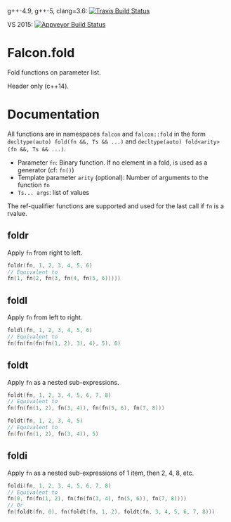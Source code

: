 g++-4.9, g++-5, clang=3.6: [![Travis Build Status](https://travis-ci.org/jonathanpoelen/falcon.fold.svg?branch=master)](https://travis-ci.org/jonathanpoelen/falcon.fold)

VS 2015: [![Appveyor Build Status](https://ci.appveyor.com/api/projects/status/github/jonathanpoelen/falcon.fold)](https://ci.appveyor.com/project/jonathanpoelen/falcon.fold)

# Falcon.fold

Fold functions on parameter list.

Header only (c++14).


# Documentation

All functions are in namespaces `falcon` and `falcon::fold` in the form `decltype(auto) fold(fn &&, Ts && ...)` and `decltype(auto) fold<arity>(fn &&, Ts && ...)`.

- Parameter `fn`:  Binary function. If no element in a fold, is used as a generator (cf: `fn()`)
- Template parameter `arity` (optional):  Number of arguments to the function `fn`
- `Ts... args`: list of values

The ref-qualifier functions are supported and used for the last call if `fn` is a rvalue.


## foldr

Apply `fn` from right to left.

``` cpp
foldr(fn, 1, 2, 3, 4, 5, 6)
// Equivalent to
fn(1, fn(2, fn(3, fn(4, fn(5, 6)))))
```


## foldl

Apply `fn` from left to right.

``` cpp
foldl(fn, 1, 2, 3, 4, 5, 6)
// Equivalent to
fn(fn(fn(fn(fn(1, 2), 3), 4), 5), 6)
```


## foldt

Apply `fn` as a nested sub-expressions.

``` cpp
foldt(fn, 1, 2, 3, 4, 5, 6, 7, 8)
// Equivalent to
fn(fn(fn(1, 2), fn(3, 4)), fn(fn(5, 6), fn(7, 8)))

foldt(fn, 1, 2, 3, 4, 5)
// Equivalent to
fn(fn(fn(1, 2), fn(3, 4)), 5)
```


## foldi

Apply `fn` as a nested sub-expressions of 1 item, then 2, 4, 8, etc.

``` cpp
foldi(fn, 1, 2, 3, 4, 5, 6, 7, 8)
// Equivalent to
fn(0, fn(fn(1, 2), fn(fn(fn(3, 4), fn(5, 6)), fn(7, 8))))
// Or
fn(foldt(fn, 0), fn(foldt(fn, 1, 2), foldt(fn, 3, 4, 5, 6, 7, 8)))
```
